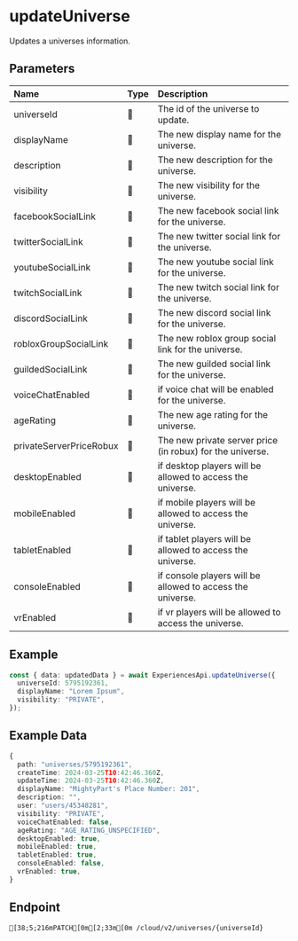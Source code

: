 
# updateUniverse
Updates a universes information.


## Parameters
| Name                    | Type  | Description                                                |
| :---------------------- | :---- | :--------------------------------------------------------- |
| universeId              | 🤷    | The id of the universe to update.                          |
| displayName             | 🤷    | The new display name for the universe.                     |
| description             | 🤷    | The new description for the universe.                      |
| visibility              | 🤷    | The new visibility for the universe.                       |
| facebookSocialLink      | 🤷    | The new facebook social link for the universe.             |
| twitterSocialLink       | 🤷    | The new twitter social link for the universe.              |
| youtubeSocialLink       | 🤷    | The new youtube social link for the universe.              |
| twitchSocialLink        | 🤷    | The new twitch social link for the universe.               |
| discordSocialLink       | 🤷    | The new discord social link for the universe.              |
| robloxGroupSocialLink   | 🤷    | The new roblox group social link for the universe.         |
| guildedSocialLink       | 🤷    | The new guilded social link for the universe.              |
| voiceChatEnabled        | 🤷    | if voice chat will be enabled for the universe.            |
| ageRating               | 🤷    | The new age rating for the universe.                       |
| privateServerPriceRobux | 🤷    | The new private server price (in robux) for the universe.  |
| desktopEnabled          | 🤷    | if desktop players will be allowed to access the universe. |
| mobileEnabled           | 🤷    | if mobile players will be allowed to access the universe.  |
| tabletEnabled           | 🤷    | if tablet players will be allowed to access the universe.  |
| consoleEnabled          | 🤷    | if console players will be allowed to access the universe. |
| vrEnabled               | 🤷    | if vr players will be allowed to access the universe.      |



## Example
```ts copy showLineNumbers
const { data: updatedData } = await ExperiencesApi.updateUniverse({
  universeId: 5795192361,
  displayName: "Lorem Ipsum",
  visibility: "PRIVATE",
}); 
```


## Example Data
```ts copy showLineNumbers
{
  path: "universes/5795192361",
  createTime: 2024-03-25T10:42:46.360Z,
  updateTime: 2024-03-25T10:42:46.360Z,
  displayName: "MightyPart's Place Number: 201",
  description: "",
  user: "users/45348281",
  visibility: "PRIVATE",
  voiceChatEnabled: false,
  ageRating: "AGE_RATING_UNSPECIFIED",
  desktopEnabled: true,
  mobileEnabled: true,
  tabletEnabled: true,
  consoleEnabled: false,
  vrEnabled: true,
} 
```


## Endpoint
```ansi
[38;5;216mPATCH[0m[2;33m[0m /cloud/v2/universes/{universeId}
```
  
